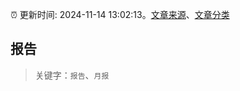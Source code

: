 :alarm_clock: 更新时间: 2024-11-14 13:02:13。[文章来源](/README.md)、[文章分类](/TAGS.md)

## 报告


> 关键字：`报告`、`月报`



